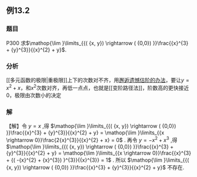 ## 例13.2
### 题目
P300 求$\mathop{\lim }\limits_{{( {x, y}) \rightarrow ( {0,0}) }}\frac{{x}^{3} + {y}^{3}}{{x}^{2} + y}$.
### 分析
[[多元函数的极限|重极限]]上下的次数对不齐，用[邂逅遗憾估阶的办法](https://www.bilibili.com/video/BV1uuxJefEg5?t=2261.7)，要让$y=x^{2}+x$，和$x^{2}$次数对齐，再低一点点，也就是[[变阶路径法]]，阶数高的更快接近0，极限由次数小的决定
### 解
【解】令 $y = x$ ,得 $\mathop{\lim }\limits_{{( {x, y}) \rightarrow ( {0,0}) }}\frac{{x}^{3} + {y}^{3}}{{x}^{2} + y} = \mathop{\lim }\limits_{{x \rightarrow 0}}\frac{2{x}^{3}}{{x}^{2} + x} = 0$ .
再令 $y = - {x}^{2} + {x}^{3}$ ,得 $\mathop{\lim }\limits_{{( {x, y}) \rightarrow ( {0,0}) }}\frac{{x}^{3} + {y}^{3}}{{x}^{2} + y} = \mathop{\lim }\limits_{{x \rightarrow 0}}\frac{{x}^{3} + {( -{x}^{2} + {x}^{3}) }^{3}}{{x}^{3}} = 1$ .
所以 $\mathop{\lim }\limits_{{( {x, y}) \rightarrow ( {0,0}) }}\frac{{x}^{3} + {y}^{3}}{{x}^{2} + y}$ 不存在.
